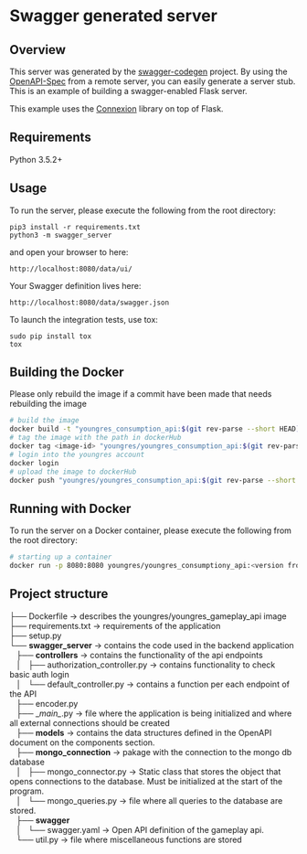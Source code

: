 # Swagger generated server

## Overview
This server was generated by the [swagger-codegen](https://github.com/swagger-api/swagger-codegen) project. By using the
[OpenAPI-Spec](https://github.com/swagger-api/swagger-core/wiki) from a remote server, you can easily generate a server stub.  This
is an example of building a swagger-enabled Flask server.

This example uses the [Connexion](https://github.com/zalando/connexion) library on top of Flask.

## Requirements
Python 3.5.2+

## Usage
To run the server, please execute the following from the root directory:

```
pip3 install -r requirements.txt
python3 -m swagger_server
```

and open your browser to here:

```
http://localhost:8080/data/ui/
```

Your Swagger definition lives here:

```
http://localhost:8080/data/swagger.json
```

To launch the integration tests, use tox:
```
sudo pip install tox
tox
```

## Building the Docker
 Please only rebuild the image if a commit have been made that needs rebuilding the image

```bash
# build the image
docker build -t "youngres_consumption_api:$(git rev-parse --short HEAD)" .
# tag the image with the path in dockerHub
docker tag <image-id> "youngres/youngres_consumption_api:$(git rev-parse --short HEAD)"
# login into the youngres account
docker login
# upload the image to dockerHub
docker push "youngres/youngres_consumption_api:$(git rev-parse --short HEAD)"
```

## Running with Docker

To run the server on a Docker container, please execute the following from the root directory:

```bash
# starting up a container
docker run -p 8080:8080 youngres/youngres_consumptiony_api:<version from dockerhub>
```

## Project structure

├── Dockerfile -> describes the youngres/youngres_gameplay_api image <br>
├── requirements.txt -> requirements of the application <br>
├── setup.py <br>
└── **swagger_server** -> contains the code used in the backend application <br>
    ├── **controllers** -> contains the functionality of the api endpoints <br>
    │   ├── authorization_controller.py -> contains functionality to check basic auth login <br>
    │   └── default_controller.py -> contains a function per each endpoint of the API <br>
    ├── encoder.py <br>
    ├── \__main\__.py -> file where the application is being initialized and where all external connections should be created <br>
    ├── **models** -> contains the data structures defined in the OpenAPI document on the components section. <br>
    ├── **mongo_connection** -> pakage with the connection to the mongo db database <br>
    │   ├── mongo_connector.py -> Static class that stores the object that opens connections to the database. Must be initialized at the start of the program. <br>
    │   └── mongo_queries.py -> file where all queries to the database are stored. <br>
    ├── **swagger** <br>
    │   └── swagger.yaml -> Open API definition of the gameplay api. <br>
    └── util.py -> file where miscellaneous functions are stored <br>
